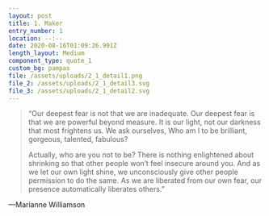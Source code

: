 ```yaml
---
layout: post
title: 1. Maker
entry_number: 1
location: --:--
date: 2020-08-16T01:09:26.991Z
length_layout: Medium
component_type: quote_1
custom_bg: pampas
file: /assets/uploads/2_1_detail1.png
file_2: /assets/uploads/2_1_detail3.svg
file_3: /assets/uploads/2_1_detail2.svg
---
```

<blockquote>“Our deepest fear is not that we are inadequate. <span class="blackletter">Our deepest fear</span> is that we are powerful beyond measure. It is our light, not our darkness that most frightens us. We ask ourselves, Who am I to be brilliant, gorgeous, talented, fabulous? 

Actually, who are you not to be? There is nothing enlightened about shrinking so that other people won’t feel insecure around you. And as we let our own light shine, we unconsciously give other people permission to do the same. As we are liberated from our own fear, our presence automatically liberates others.”</blockquote>

—Marianne Williamson